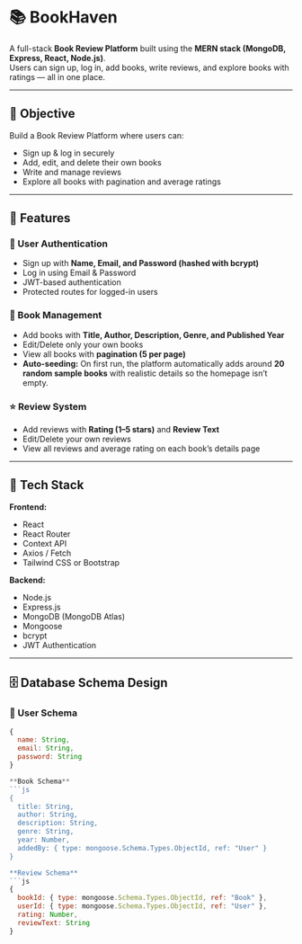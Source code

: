 # 📚 BookHaven

A full-stack **Book Review Platform** built using the **MERN stack (MongoDB, Express, React, Node.js)**.  
Users can sign up, log in, add books, write reviews, and explore books with ratings — all in one place.

---

## 🎯 Objective
Build a Book Review Platform where users can:
- Sign up & log in securely
- Add, edit, and delete their own books
- Write and manage reviews
- Explore all books with pagination and average ratings

---

## 🚀 Features

### 🔐 User Authentication
- Sign up with **Name, Email, and Password (hashed with bcrypt)**
- Log in using Email & Password
- JWT-based authentication
- Protected routes for logged-in users

### 📘 Book Management
- Add books with **Title, Author, Description, Genre, and Published Year**
- Edit/Delete only your own books
- View all books with **pagination (5 per page)**
- **Auto-seeding:** On first run, the platform automatically adds around **20 random sample books** with realistic details so the homepage isn’t empty.

### ⭐ Review System
- Add reviews with **Rating (1–5 stars)** and **Review Text**
- Edit/Delete your own reviews
- View all reviews and average rating on each book’s details page

---

## 🧠 Tech Stack

**Frontend:**
- React  
- React Router  
- Context API  
- Axios / Fetch  
- Tailwind CSS or Bootstrap  

**Backend:**
- Node.js  
- Express.js  
- MongoDB (MongoDB Atlas)  
- Mongoose  
- bcrypt  
- JWT Authentication  

---

## 🗄️ Database Schema Design

### 👤 User Schema
```js
{
  name: String,
  email: String,
  password: String
}

**Book Schema**
```js
{
  title: String,
  author: String,
  description: String,
  genre: String,
  year: Number,
  addedBy: { type: mongoose.Schema.Types.ObjectId, ref: "User" }
}

**Review Schema**
```js
{
  bookId: { type: mongoose.Schema.Types.ObjectId, ref: "Book" },
  userId: { type: mongoose.Schema.Types.ObjectId, ref: "User" },
  rating: Number,
  reviewText: String
}


